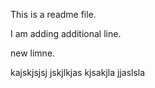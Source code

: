This is a readme file.

I am adding additional line.

new limne.

kajskjsjsj
jskjlkjas
kjsakjla
jjaslsla
